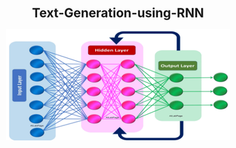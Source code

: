 <h1 align="center">Text-Generation-using-RNN</h1>

<p align="center">
  <img src="assets/rnn.png" alt="Project Overview" width="550">
</p>